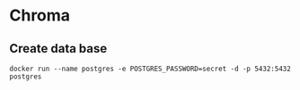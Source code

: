 # Chroma

## Create data base
```
docker run --name postgres -e POSTGRES_PASSWORD=secret -d -p 5432:5432 postgres
```